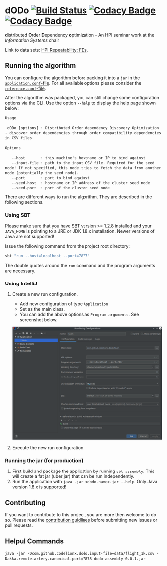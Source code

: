 # dODo [![Build Status](https://travis-ci.com/CodeLionX/dODo.svg?branch=master)](https://travis-ci.com/CodeLionX/dODo) [![Codacy Badge](https://api.codacy.com/project/badge/Grade/20fbc150e3fc42eebf484ba03ee196ad)](https://www.codacy.com/app/CodeLionX/dODo?utm_source=github.com&amp;utm_medium=referral&amp;utm_content=CodeLionX/dODo&amp;utm_campaign=Badge_Grade) [![Codacy Badge](https://api.codacy.com/project/badge/Coverage/20fbc150e3fc42eebf484ba03ee196ad)](https://www.codacy.com/app/dodo/dODo?utm_source=github.com&utm_medium=referral&utm_content=CodeLionX/dODo&utm_campaign=Badge_Coverage)
**d**istributed **O**rder **D**ependency **o**ptimization - An HPI seminar work at the _Information Systems_ chair

Link to data sets: [HPI Repeatability: FDs](https://hpi.de/naumann/projects/repeatability/data-profiling/fds.html).


## Running the algorithm

You can configure the algorithm before packing it into a `jar` in the [`application.conf`-file](./src/main/resources/application.conf).
For all available options please consider the [`reference.conf`-file](./src/main/resources/reference.conf).

After the algorithm was packaged, you can still change some configuration options via the CLI.
Use the option `--help` to display the help page shown below:

```
Usage

 dODo [options] : Distributed Order dependency Discovery Optimization - discover order dependencies through order compatibility dependencies in CSV files

Options

   --host       : this machine's hostname or IP to bind against
   --input-file : path to the input CSV file. Required for the seed node! If not specified, this node tries to fetch the data from another node (potentially the seed node).
   --port       : port to bind against
   --seed-host  : hostname or IP address of the cluster seed node
   --seed-port  : port of the cluster seed node

```

There are different ways to run the algorithm.
They are described in the following sections.


### Using SBT

Please make sure that you have SBT version >= 1.2.8 installed and your `JAVA_HOME` is pointing to a JRE or JDK 1.8.x installation.
Newer versions of Java are not supported!

Issue the following command from the project root directory:

```bash
sbt "run --host=localhost --port=7877"
```

The double quotes around the `run` command and the program arguments are necessary.

### Using IntelliJ

1. Create a new run configuration.
   - Add new configuration of type `Application`
   - Set as the main class.
   - You can add the above options as `Program arguments`. See screenshot below.

   ![Create new run configuration screenshot](./doc/pictures/create-run-configuration.png)

2. Execute the new run configuration.

### Running the jar (for production)

1. First build and package the application by running `sbt assembly`.
   This will create a fat jar (uber jar) that can be run independently.
2. Run the application with `java -jar <dodo-name>.jar --help`.
   Only Java version 1.8.x is supported!

## Contributing

If you want to contribute to this project, you are more then welcome to do so.
Please read the [contribution guidlines](./CONTRIBUTING.md) before submitting new issues or pull requests.

## Helpul Commands
`java -jar -Dcom.github.codelionx.dodo.input-file=data/flight_1k.csv -Dakka.remote.artery.canonical.port=7878 dodo-assembly-0.0.1.jar` 
